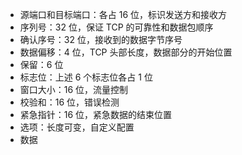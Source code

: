 - 源端口和目标端口：各占 16 位，标识发送方和接收方
- 序列号：32 位，保证 TCP 的可靠性和数据包顺序
- 确认序号：32 位，接收到的数据字节序号
- 数据偏移：4 位，TCP 头部长度，数据部分的开始位置
- 保留：6 位
- 标志位：上述 6 个标志位各占 1 位
- 窗口大小：16 位，流量控制
- 校验和：16 位，错误检测
- 紧急指针：16 位，紧急数据的结束位置
- 选项：长度可变，自定义配置
- 数据
